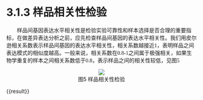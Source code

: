 # 3.1.3 样品相关性检验

<font face="微软雅黑" >&emsp;&emsp;样品间基因表达水平相关性是检验实验可靠性和样本选择是否合理的重要指标，在做差异表达分析之前，应先检查样品间基因的表达水平相关性。我们用皮尔逊相关系数表示样品间基因的表达水平相关性，相关系数越接近1，表明样品之间表达模式的相似度越高。一般来说，相关系数在0.8-1之间属于极强相关，如果生物学重复的样本之间相关系数低于0.8，表示样品之间的相关性较低，见图5</font><br />



<center><img src='../asset/heatmap_count.png'></center>


<center>图5 样品相关性检验</center>

{{result}}